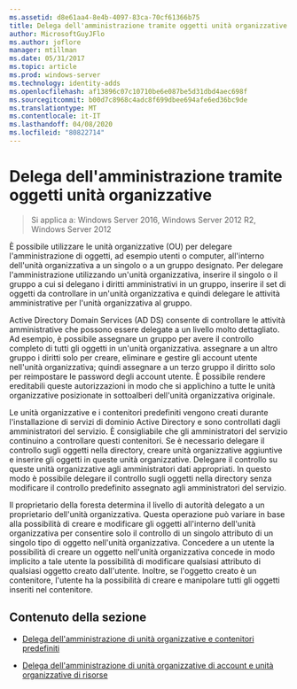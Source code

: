 ```yaml
---
ms.assetid: d8e61aa4-8e4b-4097-83ca-70cf61366b75
title: Delega dell'amministrazione tramite oggetti unità organizzative
author: MicrosoftGuyJFlo
ms.author: joflore
manager: mtillman
ms.date: 05/31/2017
ms.topic: article
ms.prod: windows-server
ms.technology: identity-adds
ms.openlocfilehash: af13896c07c10710be6e087be5d31dbd4aec698f
ms.sourcegitcommit: b00d7c8968c4adc8f699dbee694afe6ed36bc9de
ms.translationtype: MT
ms.contentlocale: it-IT
ms.lasthandoff: 04/08/2020
ms.locfileid: "80822714"
---
```

# <a name="delegating-administration-by-using-ou-objects"></a>Delega dell'amministrazione tramite oggetti unità organizzative

>Si applica a: Windows Server 2016, Windows Server 2012 R2, Windows Server 2012

È possibile utilizzare le unità organizzative (OU) per delegare l'amministrazione di oggetti, ad esempio utenti o computer, all'interno dell'unità organizzativa a un singolo o a un gruppo designato. Per delegare l'amministrazione utilizzando un'unità organizzativa, inserire il singolo o il gruppo a cui si delegano i diritti amministrativi in un gruppo, inserire il set di oggetti da controllare in un'unità organizzativa e quindi delegare le attività amministrative per l'unità organizzativa al gruppo.  
  
Active Directory Domain Services (AD DS) consente di controllare le attività amministrative che possono essere delegate a un livello molto dettagliato. Ad esempio, è possibile assegnare un gruppo per avere il controllo completo di tutti gli oggetti in un'unità organizzativa. assegnare a un altro gruppo i diritti solo per creare, eliminare e gestire gli account utente nell'unità organizzativa; quindi assegnare a un terzo gruppo il diritto solo per reimpostare le password degli account utente. È possibile rendere ereditabili queste autorizzazioni in modo che si applichino a tutte le unità organizzative posizionate in sottoalberi dell'unità organizzativa originale.  
  
Le unità organizzative e i contenitori predefiniti vengono creati durante l'installazione di servizi di dominio Active Directory e sono controllati dagli amministratori del servizio. È consigliabile che gli amministratori del servizio continuino a controllare questi contenitori. Se è necessario delegare il controllo sugli oggetti nella directory, creare unità organizzative aggiuntive e inserire gli oggetti in queste unità organizzative. Delegare il controllo su queste unità organizzative agli amministratori dati appropriati. In questo modo è possibile delegare il controllo sugli oggetti nella directory senza modificare il controllo predefinito assegnato agli amministratori del servizio.  
  
Il proprietario della foresta determina il livello di autorità delegato a un proprietario dell'unità organizzativa. Questa operazione può variare in base alla possibilità di creare e modificare gli oggetti all'interno dell'unità organizzativa per consentire solo il controllo di un singolo attributo di un singolo tipo di oggetto nell'unità organizzativa. Concedere a un utente la possibilità di creare un oggetto nell'unità organizzativa concede in modo implicito a tale utente la possibilità di modificare qualsiasi attributo di qualsiasi oggetto creato dall'utente. Inoltre, se l'oggetto creato è un contenitore, l'utente ha la possibilità di creare e manipolare tutti gli oggetti inseriti nel contenitore.  
  
## <a name="in-this-section"></a>Contenuto della sezione  
  
-   [Delega dell'amministrazione di unità organizzative e contenitori predefiniti](../../ad-ds/plan/Delegating-Administration-of-Default-Containers-and-OUs.md)  
  
-   [Delega dell'amministrazione di unità organizzative di account e unità organizzative di risorse](../../ad-ds/plan/Delegating-Administration-of-Account-OUs-and-Resource-OUs.md)  
  


